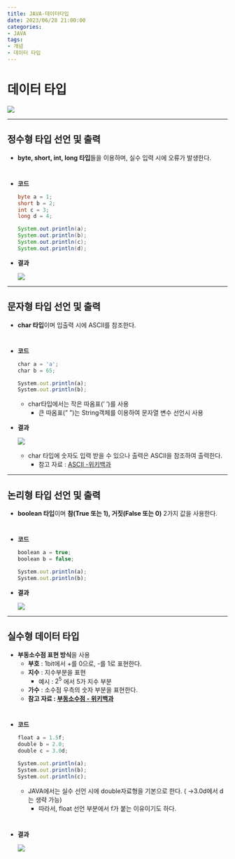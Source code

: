 ```yaml
---
title: JAVA-데이터타입
date: 2023/06/28 21:00:00
categories:
- JAVA
tags:
- 개념
- 데이터 타입
---
```


# **데이터 타입**
![](/Images/2023/06/JAVA-데이터타입/Untitled.png)

---
## **정수형 타입 선언 및 출력**

- **byte, short, int, long 타입**들을 이용하며, 실수 입력 시에 오류가 발생한다.
#
- **코드**
    
    ```java
    byte a = 1;
    short b = 2;
    int c = 3;
    long d = 4;
    
    System.out.println(a);
    System.out.println(b);
    System.out.println(c);
    System.out.println(d);
    ```
    

- **결과**
    
    ![](/Images/2023/06/JAVA-데이터타입/Untitled%201.png)
    
---
## **문자형 타입 선언 및 출력**

- **char 타입**이며 입출력 시에 ASCII를 참조한다.
#
- **코드**
    
    ```jsx
    char a = 'a';
    char b = 65;
    
    System.out.println(a);
    System.out.println(b);
    ```
    
    - char타입에서는 작은 따옴표(’ ’)를 사용
        - 큰 따옴표(” ”)는 String객체를 이용하여 문자열 변수 선언시 사용

- **결과**
    
    ![](/Images/2023/06/JAVA-데이터타입/Untitled%202.png)
    
    - char 타입에 숫자도 입력 받을 수 있으나 출력은 ASCII을 참조하여 출력한다.
        - 참고 자료 : [ASCII -위키백과](https://ko.wikipedia.org/wiki/ASCII)
    
---
## **논리형 타입 선언 및 출력**

- **boolean 타입**이며 **참(True 또는 1), 거짓(False 또는 0)** 2가지 값을 사용한다.
#
- **코드**
    
    ```jsx
    boolean a = true;
    boolean b = false;
    
    System.out.println(a);
    System.out.println(b);
    ```
    

- **결과**
    
    ![](/Images/2023/06/JAVA-데이터타입/Untitled%203.png)
    
---
## **실수형 데이터 타입**

- **부동소수점 표현 방식**을 사용
    - **부호** : 1bit에서 +를 0으로, -를 1로 표현한다.
    - **지수** : 지수부분을 표현
        - 예시 : $2^5$ 에서 5가 지수 부분
    - **가수** : 소수점 우측의 숫자 부분을 표현한다.
    - **참고 자료 : [부동소수점 - 위키백과](https://ko.wikipedia.org/wiki/%EB%B6%80%EB%8F%99%EC%86%8C%EC%88%98%EC%A0%90)**
#
- **코드**
    
    ```jsx
    float a = 1.5f;
    double b = 2.0;
    double c = 3.0d;
    
    System.out.println(a);
    System.out.println(b);
    System.out.println(c);
    ```
    
    - JAVA에서는 실수 선언 시에 double자료형을 기본으로 한다. ( →3.0d에서 d는 생략 가능)
        - 따라서, float 선언 부분에서 f가 붙는 이유이기도 하다.
#
- **결과**
    
    ![](/Images/2023/06/JAVA-데이터타입/Untitled%204.png)